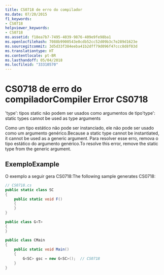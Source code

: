 ```yaml
---
title: CS0718 de erro do compilador
ms.date: 07/20/2015
f1_keywords:
- CS0718
helpviewer_keywords:
- CS0718
ms.assetid: f18ea7b7-7495-4039-9876-409e9fe98ba1
ms.openlocfilehash: 7088b9900543e0cdb52cc52d09b3c7e289d1623e
ms.sourcegitcommit: 3d5d33f384eeba41b2dff79d096f47ccc8d8f03d
ms.translationtype: HT
ms.contentlocale: pt-BR
ms.lasthandoff: 05/04/2018
ms.locfileid: "33310570"
---
```

# <a name="compiler-error-cs0718"></a><span data-ttu-id="7a614-102">CS0718 de erro do compilador</span><span class="sxs-lookup"><span data-stu-id="7a614-102">Compiler Error CS0718</span></span>
<span data-ttu-id="7a614-103">'type': tipos static não podem ser usados como argumentos de tipo</span><span class="sxs-lookup"><span data-stu-id="7a614-103">'type': static types cannot be used as type arguments</span></span>  
  
 <span data-ttu-id="7a614-104">Como um tipo estático não pode ser instanciado, ele não pode ser usado como um argumento genérico.</span><span class="sxs-lookup"><span data-stu-id="7a614-104">Because a static type cannot be instantiated, it cannot be used as a generic argument.</span></span> <span data-ttu-id="7a614-105">Para resolver esse erro, remova o tipo estático do argumento genérico.</span><span class="sxs-lookup"><span data-stu-id="7a614-105">To resolve this error, remove the static type from the generic argument.</span></span>  
  
## <a name="example"></a><span data-ttu-id="7a614-106">Exemplo</span><span class="sxs-lookup"><span data-stu-id="7a614-106">Example</span></span>  
 <span data-ttu-id="7a614-107">O exemplo a seguir gera CS0718:</span><span class="sxs-lookup"><span data-stu-id="7a614-107">The following sample generates CS0718:</span></span>  
  
```csharp  
// CS0718.cs  
public static class SC  
{  
    public static void F()  
    {  
    }  
}  
  
public class G<T>  
{  
}  
  
public class CMain  
{  
    public static void Main()  
    {  
        G<SC> gsc = new G<SC>();  // CS0718  
    }  
}  
```
